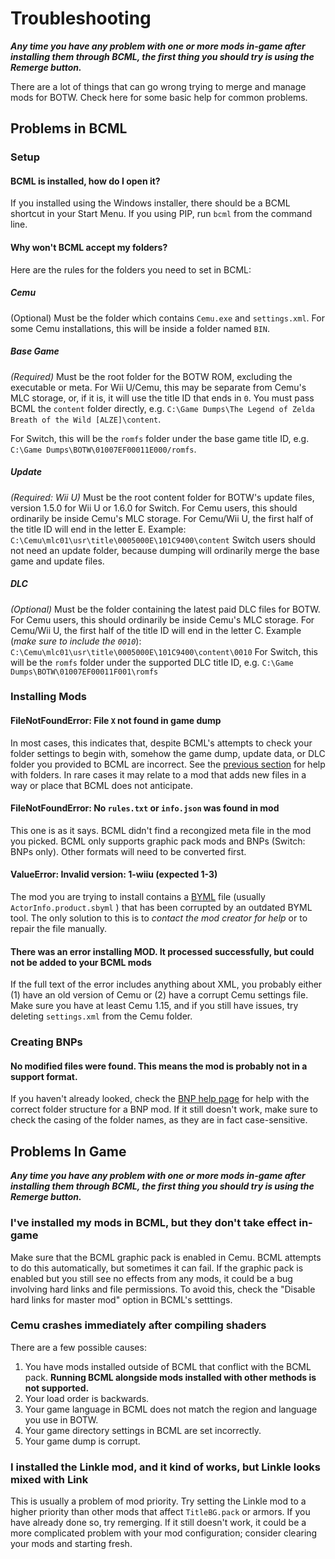 # Troubleshooting

***Any time you have any problem with one or more mods in-game after installing them
through BCML, the first thing you should try is using the Remerge button.***

There are a lot of things that can go wrong trying to merge and manage mods for BOTW.
Check here for some basic help for common problems.

## Problems in BCML

### Setup

#### BCML is installed, how do I open it?

If you installed using the Windows installer, there should be a BCML shortcut in your
Start Menu. If you using PIP, run `bcml` from the command line.

#### Why won't BCML accept my folders?

Here are the rules for the folders you need to set in BCML:

##### Cemu

(Optional) Must be the folder which contains `Cemu.exe` and `settings.xml`. For some Cemu
installations, this will be inside a folder named `BIN`.

##### Base Game

*(Required)* Must be the root folder for the BOTW ROM, excluding the executable or meta.
For Wii U/Cemu, this may be separate from Cemu's MLC storage, or, if it is, it will use
the title ID that ends in `0`. You must pass BCML the `content` folder directly, e.g.
`C:\Game Dumps\The Legend of Zelda Breath of the Wild [ALZE]\content`.

For Switch, this will be the `romfs` folder under the base game title ID, e.g.
`C:\Game Dumps\BOTW\01007EF00011E000/romfs`.

##### Update

*(Required: Wii U)* Must be the root content folder for BOTW's update files, version 1.5.0
for Wii U or 1.6.0 for Switch. For Cemu users, this should ordinarily be inside Cemu's MLC
storage. For Cemu/Wii U, the first half of the title ID will end in the letter E. Example:
 `C:\Cemu\mlc01\usr\title\0005000E\101C9400\content`
Switch users should not need an update folder, because dumping will ordinarily merge the
base game and update files.

##### DLC

*(Optional)* Must be the folder containing the latest paid DLC files for BOTW. For Cemu
users, this should ordinarily be inside Cemu's MLC storage. For Cemu/Wii U, the first half
of the title ID will end in the letter C. Example (*make sure to include the `0010`*):
 `C:\Cemu\mlc01\usr\title\0005000E\101C9400\content\0010`
For Switch, this will be the `romfs` folder under the supported DLC title ID, e.g.
 `C:\Game Dumps\BOTW\01007EF00011F001\romfs`

### Installing Mods

#### FileNotFoundError: File `X` not found in game dump

In most cases, this indicates that, despite BCML's attempts to check your folder settings
to begin with, somehow the game dump, update data, or DLC folder you provided to BCML are
incorrect. See the [previous section](#why-wont-bcml-accept-my-folders) for help with
folders. In rare cases it may relate to a mod that adds new files in a way or place that
BCML does not anticipate.

#### FileNotFoundError: No `rules.txt` or `info.json` was found in mod

This one is as it says. BCML didn't find a recongized meta file in the mod you picked.
BCML only supports graphic pack mods and BNPs (Switch: BNPs only). Other formats will need
to be converted first.

#### ValueError: Invalid version: 1-wiiu (expected 1-3)

The mod you are trying to install contains a [BYML](https://zeldamods.org/wiki/BYML) file
(usually `ActorInfo.product.sbyml` ) that has been corrupted by an outdated BYML tool. The
only solution to this is to *contact the mod creator for help* or to repair the file
manually.

#### There was an error installing MOD. It processed successfully, but could not be added to your BCML mods

If the full text of the error includes anything about XML, you probably either (1) have an
old version of Cemu or (2) have a corrupt Cemu settings file. Make sure you have at least
Cemu 1.15, and if you still have issues, try deleting `settings.xml` from the Cemu folder.

### Creating BNPs

#### No modified files were found. This means the mod is probably not in a support format.

If you haven't already looked, check the [BNP help page](bnp.md) for help with the correct
folder structure for a BNP mod. If it still doesn't work, make sure to check the casing of
the folder names, as they are in fact case-sensitive.

## Problems In Game

***Any time you have any problem with one or more mods in-game after installing them
through BCML, the first thing you should try is using the Remerge button.***

### I've installed my mods in BCML, but they don't take effect in-game

Make sure that the BCML graphic pack is enabled in Cemu. BCML attempts to do this
automatically, but sometimes it can fail. If the graphic pack is enabled but you still see
no effects from any mods, it could be a bug involving hard links and file permissions. To
avoid this, check the "Disable hard links for master mod" option in BCML's setttings.

### Cemu crashes immediately after compiling shaders

There are a few possible causes:

1. You have mods installed outside of BCML that conflict with the BCML pack. **Running BCML
   alongside mods installed with other methods is not supported.**
2. Your load order is backwards.
3. Your game language in BCML does not match the region and language you use in BOTW.
4. Your game directory settings in BCML are set incorrectly.
5. Your game dump is corrupt.

### I installed the Linkle mod, and it kind of works, but Linkle looks mixed with Link

This is usually a problem of mod priority. Try setting the Linkle mod to a higher priority
than other mods that affect `TitleBG.pack` or armors. If you have already done so, try
remerging. If it still doesn't work, it could be a more complicated problem with your mod
configuration; consider clearing your mods and starting fresh.
